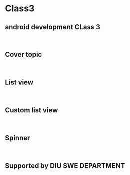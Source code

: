 # Class3
<h2>android development CLass 3</h2></br>
<h2>Cover topic</h2></br>
<h2>List view</h2></br>
<h2>Custom list view</h2></br>
<h2>Spinner</h2></br>
<h2>Supported by DIU SWE DEPARTMENT</h2>

